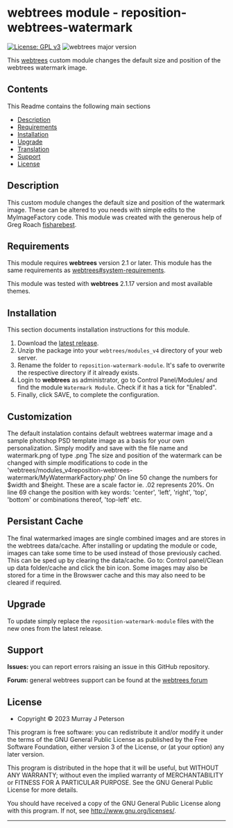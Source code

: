 # webtrees module - reposition-webtrees-watermark

[![License: GPL v3](https://img.shields.io/badge/License-GPL%20v3-blue.svg)](http://www.gnu.org/licenses/gpl-3.0)
![webtrees major version](https://img.shields.io/badge/webtrees-v2.1.x-green)


This [webtrees](https://www.webtrees.net/) custom module changes the default size and position of the webtrees watermark image.

## Contents
This Readme contains the following main sections

* [Description](#description)
* [Requirements](#requirements)
* [Installation](#installation)
* [Upgrade](#upgrade)
* [Translation](#translation)
* [Support](#support)
* [License](#license)

<a name="description"></a>
## Description

This custom module changes the default size and position of the watermark image. These can be altered to you needs with simple edits to the MyImageFactory code.
This module was created with the generous help of Greg Roach [fisharebest](https://github.com/fisharebest/webtrees).

<a name="requirements"></a>
## Requirements

This module requires **webtrees** version 2.1 or later.
This module has the same requirements as [webtrees#system-requirements](https://github.com/fisharebest/webtrees#system-requirements).

This module was tested with **webtrees** 2.1.17 version and most available themes.

<a name="installation"></a>
## Installation

This section documents installation instructions for this module.

1. Download the [latest release](https://github.com/photon-flip/reposition-webtrees-watermark/releases).
2. Unzip the package into your `webtrees/modules_v4` directory of your web server.
3. Rename the folder to `reposition-watermark-module`. It's safe to overwrite the respective directory if it already exists.
4. Login to **webtrees** as administrator, go to <span class="pointer">Control Panel/Modules/</span>
   and find the module `Watermark Module`. Check if it has a tick for "Enabled".
5. Finally, click SAVE, to complete the configuration.

<a name="customization"></a>
## Customization

The default instalation contains default webtrees watermar image and a sample photshop PSD template image as a basis for your own personalization.
Simply modify and save with the file name and watermark.png of type .png
The size and position of the watermark can be changed with simple modifications to code in the 'webtrees/modules_v4reposition-webtrees-watermark/MyWatermarkFactory.php'
On line 50 change the numbers for $width and $height. These are a scale factor ie. .02 represents 20%.
On line 69 change the position with key words: 'center', 'left', 'right', 'top', 'bottom'
or combinations thereof, 'top-left' etc.

<a name="persistant cache"></a>
## Persistant Cache

The final watermarked images are single combined images and are stores in the webtrees data/cache.
After installing or updating the module or code, images can take some time to be used instead of those previously cached. 
This can be sped up by clearing the data/cache.
Go to: Control panel/Clean up data folder/cache and  click the bin icon.
Some images may also be stored for a time in the Browswer cache and this may also need to be cleared if required.


<a name="upgrade"></a>
## Upgrade

To update simply replace the `reposition-watermark-module`
files with the new ones from the latest release.


<a name="support"></a>
## Support

<span style="font-weight: bold;">Issues: </span>you can report errors raising an issue in this GitHub repository.

<span style="font-weight: bold;">Forum: </span>general webtrees support can be found at the [webtrees forum](http://www.webtrees.net/)

<a name="license"></a>
## License

* Copyright © 2023 Murray J Peterson

This program is free software: you can redistribute it and/or modify
it under the terms of the GNU General Public License as published by
the Free Software Foundation, either version 3 of the License, or
(at your option) any later version.

This program is distributed in the hope that it will be useful,
but WITHOUT ANY WARRANTY; without even the implied warranty of
MERCHANTABILITY or FITNESS FOR A PARTICULAR PURPOSE. See the
GNU General Public License for more details.

You should have received a copy of the GNU General Public License
along with this program. If not, see <http://www.gnu.org/licenses/>.

* * *

